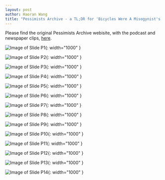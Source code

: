```yaml
---
layout: post
author: Haoran Wang
title: "Pessimists Archive - a TL;DR for 'Bicycles Were A Misogynist's Nightmare' "
---
```


Please find the original Pessimists Archive webisite, with the podcast and newspaper clips, [here](https://pessimistsarchive.org/list/bicycle).

![Image of Slide P1](/assets/images/Manus_et_Machina_course_images/25-02-09-pessimists/1.PNG){: width="1000" }

![Image of Slide P2](/assets/images/Manus_et_Machina_course_images/25-02-09-pessimists/2.PNG){: width="1000" }

![Image of Slide P3](/assets/images/Manus_et_Machina_course_images/25-02-09-pessimists/3.PNG){: width="1000" }

![Image of Slide P4](/assets/images/Manus_et_Machina_course_images/25-02-09-pessimists/4.PNG){: width="1000" }

![Image of Slide P5](/assets/images/Manus_et_Machina_course_images/25-02-09-pessimists/5.PNG){: width="1000" }

![Image of Slide P6](/assets/images/Manus_et_Machina_course_images/25-02-09-pessimists/6.PNG){: width="1000" }

![Image of Slide P7](/assets/images/Manus_et_Machina_course_images/25-02-09-pessimists/7.PNG){: width="1000" }

![Image of Slide P8](/assets/images/Manus_et_Machina_course_images/25-02-09-pessimists/8.PNG){: width="1000" }

![Image of Slide P9](/assets/images/Manus_et_Machina_course_images/25-02-09-pessimists/9.PNG){: width="1000" }

![Image of Slide P10](/assets/images/Manus_et_Machina_course_images/25-02-09-pessimists/10.PNG){: width="1000" }

![Image of Slide P11](/assets/images/Manus_et_Machina_course_images/25-02-09-pessimists/11.PNG){: width="1000" }

![Image of Slide P12](/assets/images/Manus_et_Machina_course_images/25-02-09-pessimists/12.PNG){: width="1000" }

![Image of Slide P13](/assets/images/Manus_et_Machina_course_images/25-02-09-pessimists/13.PNG){: width="1000" }

![Image of Slide P14](/assets/images/Manus_et_Machina_course_images/25-02-09-pessimists/14.PNG){: width="1000" }